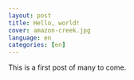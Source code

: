 ```yaml
---
layout: post
title: Hello, world!
cover: amazon-creek.jpg
language: en
categories: [en]
---
```


This is a first post of many to come.
